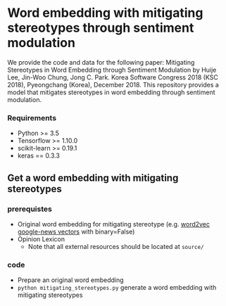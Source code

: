 Word embedding with mitigating stereotypes through sentiment modulation
================================================
We provide the code and data for the following paper: Mitigating Stereotypes in Word Embedding through Sentiment Modulation by Huije Lee, Jin-Woo Chung, Jong C. Park. Korea Software Congress 2018 (KSC 2018), Pyeongchang (Korea), December 2018. This repository provides a model that mitigates stereotypes in word embedding through sentiment modulation. 

### Requirements
- Python >= 3.5
- Tensorflow >= 1.10.0
- scikit-learn >=	0.19.1
- keras == 0.3.3

## Get a word embedding with mitigating stereotypes
### prerequistes
* Original word embedding for mitigating stereotype (e.g. [word2vec google-news vectors](https://github.com/mmihaltz/word2vec-GoogleNews-vectors) with binary=False)
* Opinion Lexicon
  - Note that all external resources should be located at ```source/```

### code
- Prepare an original word embedding
- ```python mitigating_stereotypes.py``` generate a word embedding with mitigating stereotypes


